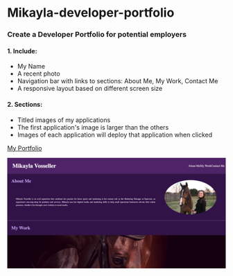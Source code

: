 # Mikayla-developer-portfolio

### Create a Developer Portfolio for potential employers

#### 1. Include:

- My Name
- A recent photo
- Navigation bar with links to sections: About Me, My Work, Contact Me
- A responsive layout based on different screen size

#### 2. Sections:

- Titled images of my applications
- The first application's image is larger than the others
- Images of each application will deploy that application when clicked

[My Portfolio](https://vossellerm.github.io/Mikayla-developer-portfolio/)

![](./images/Screen%20Shot%202022-04-07%20at%2011.09.03%20AM.png)
